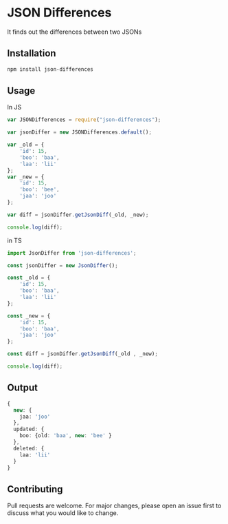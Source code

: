 # JSON Differences

It finds out the differences between two JSONs

## Installation

```bash
npm install json-differences
```

## Usage
In JS
```javascript
var JSONDifferences = require("json-differences");

var jsonDiffer = new JSONDifferences.default();

var _old = {
    'id': 15,
    'boo': 'baa',
    'laa': 'lii'
};
var _new = {
    'id': 15,
    'boo': 'bee',
    'jaa': 'joo'
};

var diff = jsonDiffer.getJsonDiff(_old, _new);

console.log(diff);
```

in TS

```typescript
import JsonDiffer from 'json-differences';

const jsonDiffer = new JsonDiffer();

const _old = {
    'id': 15,
    'boo': 'baa',
    'laa': 'lii'
};

const _new = {
    'id': 15,
    'boo': 'baa',
    'jaa': 'joo'
};

const diff = jsonDiffer.getJsonDiff(_old , _new);

console.log(diff);
```

## Output

```typescript
{
  new: {
    jaa: 'joo'
  },
  updated: {
    boo: {old: 'baa', new: 'bee' } 
  },
  deleted: {
    laa: 'lii' 
  }
}
```

## Contributing
Pull requests are welcome. For major changes, please open an issue first to discuss what you would like to change.